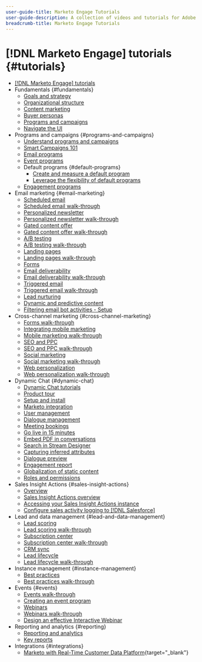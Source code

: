 ```yaml
---
user-guide-title: Marketo Engage Tutorials
user-guide-description: A collection of videos and tutorials for Adobe Marketo Engage.
breadcrumb-title: Marketo Engage Tutorials
---
```


# [!DNL Marketo Engage] tutorials {#tutorials}

+ [[!DNL Marketo Engage] tutorials](/help/_marketo-main/overview.md)
+ Fundamentals {#fundamentals}
  + [Goals and strategy](/help/fundamentals/goals-and-strategy-learn.md)
  + [Organizational structure](/help/fundamentals/organizational-structure-learn.md)
  + [Content marketing](/help/fundamentals/content-marketing-learn.md)
  + [Buyer personas](/help/fundamentals/buyer-personas-learn.md)
  + [Programs and campaigns](/help/fundamentals/programs-and-campaigns.md)
  + [Navigate the UI](/help/fundamentals/ui-navigation.md)
+ Programs and campaigns {#programs-and-campaigns}
  + [Understand programs and campaigns](/help/programs/understanding-programs-and-campaigns.md)
  + [Smart Campaigns 101](/help/campaigns/smart-campaigns-101.md)
  + [Email programs](/help/programs/email-programs.md)
  + [Event programs](/help/programs/event-programs.md)
  + Default programs {#default-programs}
    + [Create and measure a default program](/help/programs/create-and-measure-default-programs.md)
    + [Leverage the flexibility of default programs](/help/programs/leverage-the-flexibility-of-default-programs.md)
  + [Engagement programs](/help/programs/engagement-programs.md)
+ Email marketing {#email-marketing}
  + [Scheduled email](/help/email-marketing/scheduled-email-learn.md)
  + [Scheduled email walk-through](/help/email-marketing/scheduled-email-watch.md)
  + [Personalized newsletter](/help/email-marketing/personalized-newsletter-learn.md)
  + [Personalized newsletter walk-through](/help/email-marketing/personalized-newsletter-watch.md)
  + [Gated content offer](/help/email-marketing/gated-content-offer-learn.md)
  + [Gated content offer walk-through](/help/email-marketing/gated-content-offer-watch.md)
  + [A/B testing](/help/email-marketing/ab-testing-learn.md)
  + [A/B testing walk-through](/help/email-marketing/ab-testing-watch.md)
  + [Landing pages ](/help/email-marketing/landing-pages-learn.md)
  + [Landing pages walk-through](/help/email-marketing/landing-pages-watch.md)
  + [Forms](/help/email-marketing/forms-learn.md)
  + [Email deliverability](/help/email-marketing/email-deliverability-learn.md)
  + [Email deliverability walk-through](/help/email-marketing/email-deliverability-watch.md)
  + [Triggered email](/help/email-marketing/triggered-email-learn.md)
  + [Triggered email walk-through](/help/email-marketing/triggered-email-watch.md)
  + [Lead nurturing](/help/email-marketing/lead-nuturing-learn.md)
  + [Dynamic and predictive content](/help/email-marketing/dynamic-and-predictive-content-learn.md)
  + [Filtering email bot activities - Setup](/help/filtering-email-bot-activities/setup.md)  
+ Cross-channel marketing {#cross-channel-marketing}
  + [Forms walk-through](/help/email-marketing/forms-watch.md)
  + [Integrating mobile marketing](/help/cross-channel-marketing/mobile-marketing-learn.md)
  + [Mobile marketing walk-through](/help/cross-channel-marketing/mobile-marketing-watch.md)
  + [SEO and PPC](/help/cross-channel-marketing/seo-and-ppc-learn.md)
  + [SEO and PPC walk-through](/help/cross-channel-marketing/seo-and-ppc-watch.md)
  + [Social marketing](/help/cross-channel-marketing/social-marketing-learn.md)
  + [Social marketing walk-through](/help/cross-channel-marketing/social-marketing-watch.md)
  + [Web personalization](/help/cross-channel-marketing/web-personalization-learn.md)
  + [Web personalization walk-through](/help/cross-channel-marketing/web-personalization-watch.md)
+ Dynamic Chat {#dynamic-chat}
  + [Dynamic Chat tutorials](/help/dynamic-chat/dynamic-chat-overview.md)
  + [Product tour](/help/dynamic-chat/product-tour.md)
  + [Setup and install](/help/dynamic-chat/setup.md)
  + [Marketo integration](/help/dynamic-chat/marketo-integration.md)
  + [User management](/help/dynamic-chat/user-management.md)
  + [Dialogue management](/help/dynamic-chat/dialogue-management.md)
  + [Meeting bookings](/help/dynamic-chat/meeting-booking.md)
  + [Go live in 15 minutes](/help/dynamic-chat/go-live-in-15-minutes.md)
  + [Embed PDF in conversations](/help/dynamic-chat/document-cloud-integration.md)
  + [Search in Stream Designer](/help/dynamic-chat/search-in-stream-designer.md)
  + [Capturing inferred attributes](/help/dynamic-chat/capture-inferred-attributes.md)
  + [Dialogue preview](/help/dynamic-chat/dialogue-preview.md)
  + [Engagement report](/help/dynamic-chat/engagement-report.md)
  + [Globalization of static content](/help/dynamic-chat/globalization-of-static-content.md)
  + [Roles and permissions](/help/dynamic-chat/roles-and-permissions.md)
+ Sales Insight Actions {#sales-insight-actions}
  + [Overview](/help/sales-insight-actions/overview.md)
  + [Sales Insight Actions overview](/help/sales-insight-actions/sales-insight-actions-overview.md)
  + [Accessing your Sales Insight Actions instance](/help/sales-insight-actions/accessing-your-sales-insight-actions-instance.md)
  + [Configure sales activity logging to [!DNL Salesforce]](/help/sales-insight-actions/configure-sales-activity-logging-to-salesforce.md)
+ Lead and data management {#lead-and-data-management}
  + [Lead scoring](/help/lead-and-data-management/lead-scoring-learn.md)
  + [Lead scoring walk-through](/help/lead-and-data-management/lead-scoring-watch.md)
  + [Subscription center](/help/lead-and-data-management/subscription-center-learn.md)
  + [Subscription center walk-through](/help/lead-and-data-management/subscription-center-watch.md)
  + [CRM sync](/help/lead-and-data-management/crm-sync-learn.md)
  + [Lead lifecycle](/help/lead-and-data-management/lead-lifecycle-learn.md)
  + [Lead lifecycle walk-through](/help/lead-and-data-management/lead-lifecycle-watch.md)
+ Instance management {#instance-management}
  + [Best practices](/help/instance-management/best-practice-learn.md)
  + [Best practices walk-through](/help/instance-management/best-practice-watch.md)
+ Events {#events}
  + [Events walk-through](/help/events/events-watch.md)
  + [Creating an event program](/help/events/events-learn.md)
  + [Webinars](/help/events/webinar-learn.md)
  + [Webinars walk-through](/help/events/webinar-watch.md)
  + [Design an effective Interactive Webinar](/help/events/design-an-effective-interactive-webinar.md)
+ Reporting and analytics {#reporting}
  +  [Reporting and analytics](/help/reporting/reporting-and-analytics.md)
  +  [Key reports](/help/reporting/key-reports.md)
+ Integrations {#integrations}
  + [Marketo with Real-Time Customer Data Platform](https://experienceleague.adobe.com/docs/platform-learn/tutorials/sources/ingest-data-from-marketo.html){target="_blank"} 
